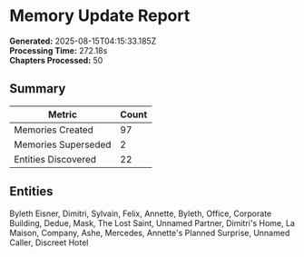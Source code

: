 # Memory Update Report

**Generated:** 2025-08-15T04:15:33.185Z  
**Processing Time:** 272.18s  
**Chapters Processed:** 50

## Summary

| Metric | Count |
|--------|-------|
| Memories Created | 97 |
| Memories Superseded | 2 |
| Entities Discovered | 22 |

## Entities

Byleth Eisner, Dimitri, Sylvain, Felix, Annette, Byleth, Office, Corporate Building, Dedue, Mask, The Lost Saint, Unnamed Partner, Dimitri's Home, La Maison, Company, Ashe, Mercedes, Annette's Planned Surprise, Unnamed Caller, Discreet Hotel